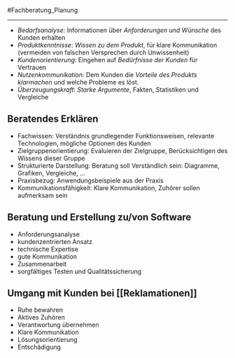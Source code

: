 #Fachberatung_Planung
***

- *Bedarfsanalyse*: Informationen über *Anforderungen und Wünsche* des Kunden erhalten
- *Produktkenntnisse*: *Wissen zu dem Produkt*, für klare Kommunikation (vermeiden von falschen Versprechen durch Unwissenheit)
- *Kundenorientierung*: Eingehen auf *Bedürfnisse der Kunden* für Vertrauen
- *Nutzenkommunikation*: Dem Kunden die *Vorteile des Produkts klarmachen* und welche Probleme es löst.
- *Überzeugungskraft*: *Starke Argumente*, Fakten, Statistiken und Vergleiche

## Beratendes Erklären
- Fachwissen: Verständnis grundlegender Funktionsweisen, relevante Technologien, mögliche Optionen des Kunden
- Zielgruppenorientierung: Evaluieren der Zielgruppe, Berücksichtigen des Wissens dieser Gruppe
- Strukturierte Darstellung: Beratung soll Verständlich sein: Diagramme, Grafiken, Vergleiche, ...
- Praxisbezug: Anwendungsbeispiele aus der Praxis
- Kommunikationsfähigkeit: Klare Kommunikation, Zuhörer sollen aufmerksam sein

## Beratung und Erstellung zu/von Software

- Anforderungsanalyse
- kundenzentrierten Ansatz
- technische Expertise
- gute Kommunikation
- Zusammenarbeit
- sorgfältiges Testen und Qualitätssicherung

## Umgang mit Kunden bei [[Reklamationen]]
- Ruhe bewahren
- Aktives Zuhören
- Verantwortung übernehmen
- Klare Kommunikation
- Lösungsorientierung
- Entschädigung